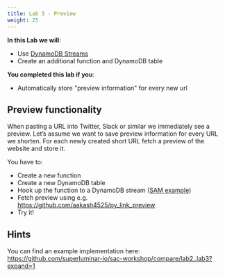 ```yaml
---
title: Lab 3 - Preview
weight: 25
---
```


**In this Lab we will**:

- Use [DynamoDB Streams](https://docs.aws.amazon.com/amazondynamodb/latest/developerguide/Streams.html)
- Create an additional function and DynamoDB table

**You completed this lab if you**:

- Automatically store "preview information" for every new url

## Preview functionality

When pasting a URL into Twitter, Slack or similar we immediately see a preview. Let’s assume we want to save preview information for every URL we shorten. For each newly created short URL fetch a preview of the website and store it.

You have to:

- Create a new function
- Create a new DynamoDB table
- Hook up the function to a DynamoDB stream ([SAM example](https://github.com/awslabs/serverless-application-model/blob/master/versions/2016-10-31.md#dynamodb))
- Fetch preview using e.g. https://github.com/aakash4525/py_link_preview
- Try it!

## Hints

You can find an example implementation here: https://github.com/superluminar-io/sac-workshop/compare/lab2..lab3?expand=1
